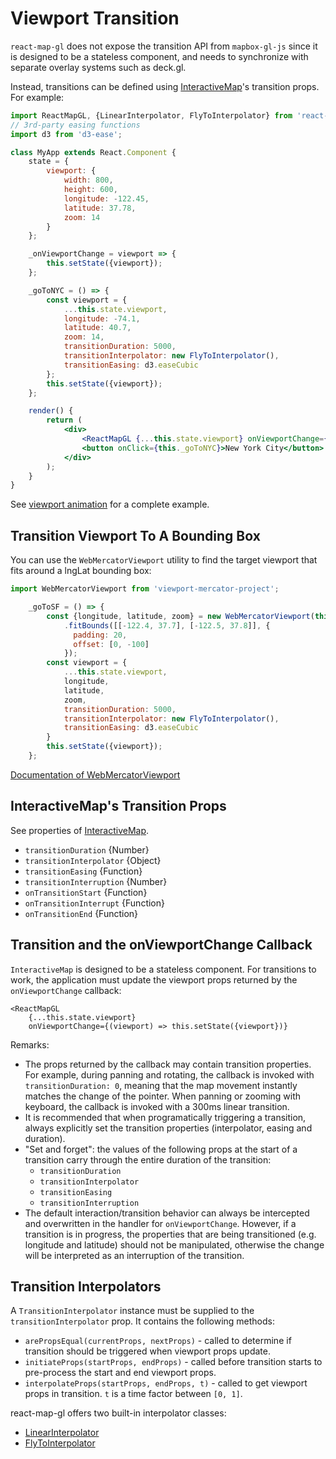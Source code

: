 # Viewport Transition

`react-map-gl` does not expose the transition API from `mapbox-gl-js` since it is designed to be a stateless component, and needs to synchronize with separate overlay systems such as deck.gl.

Instead, transitions can be defined using [InteractiveMap](/docs/components/interactive-map.md)'s transition props. For example:
```jsx
import ReactMapGL, {LinearInterpolator, FlyToInterpolator} from 'react-map-gl';
// 3rd-party easing functions
import d3 from 'd3-ease';

class MyApp extends React.Component {
    state = {
        viewport: {
            width: 800,
            height: 600,
            longitude: -122.45,
            latitude: 37.78,
            zoom: 14
        }
    };

    _onViewportChange = viewport => {
        this.setState({viewport});
    };

    _goToNYC = () => {
        const viewport = {
            ...this.state.viewport,
            longitude: -74.1,
            latitude: 40.7,
            zoom: 14,
            transitionDuration: 5000,
            transitionInterpolator: new FlyToInterpolator(),
            transitionEasing: d3.easeCubic
        };
        this.setState({viewport});
    };

    render() {
        return (
            <div>
                <ReactMapGL {...this.state.viewport} onViewportChange={this._onViewportChange} />
                <button onClick={this._goToNYC}>New York City</button>
            </div>
        );
    }
}
```

See [viewport animation](#examples/viewport-animation) for a complete example.


## Transition Viewport To A Bounding Box

You can use the `WebMercatorViewport` utility to find the target viewport that fits around a lngLat bounding box:

```js
import WebMercatorViewport from 'viewport-mercator-project';
```

```js
    _goToSF = () => {
        const {longitude, latitude, zoom} = new WebMercatorViewport(this.state.viewport)
            .fitBounds([[-122.4, 37.7], [-122.5, 37.8]], {
              padding: 20,
              offset: [0, -100]
            });
        const viewport = {
            ...this.state.viewport,
            longitude,
            latitude,
            zoom,
            transitionDuration: 5000,
            transitionInterpolator: new FlyToInterpolator(),
            transitionEasing: d3.easeCubic
        }
        this.setState({viewport});
    };
```

[Documentation of WebMercatorViewport](https://uber-common.github.io/viewport-mercator-project/#/documentation/api-reference/webmercatorviewport)


## InteractiveMap's Transition Props

See properties of [InteractiveMap](/docs/components/interactive-map.md).

- `transitionDuration` {Number}
- `transitionInterpolator` {Object}
- `transitionEasing` {Function}
- `transitionInterruption` {Number}
- `onTransitionStart` {Function}
- `onTransitionInterrupt` {Function}
- `onTransitionEnd` {Function}


## Transition and the onViewportChange Callback

`InteractiveMap` is designed to be a stateless component. For transitions to work, the application must update the viewport props returned by the `onViewportChange` callback:
```
<ReactMapGL
    {...this.state.viewport}
    onViewportChange={(viewport) => this.setState({viewport})}
```

Remarks:
- The props returned by the callback may contain transition properties. For example, during panning and rotating, the callback is invoked with `transitionDuration: 0`, meaning that the map movement instantly matches the change of the pointer. When panning or zooming with keyboard, the callback is invoked with a 300ms linear transition.
- It is recommended that when programatically triggering a transition, always explicitly set the transition properties (interpolator, easing and duration).
- "Set and forget": the values of the following props at the start of a transition carry through the entire duration of the transition:
  + `transitionDuration`
  + `transitionInterpolator`
  + `transitionEasing`
  + `transitionInterruption`
- The default interaction/transition behavior can always be intercepted and overwritten in the handler for `onViewportChange`. However, if a transition is in progress, the properties that are being transitioned (e.g. longitude and latitude) should not be manipulated, otherwise the change will be interpreted as an interruption of the transition.


## Transition Interpolators

A `TransitionInterpolator` instance must be supplied to the `transitionInterpolator` prop. It contains the following methods:
- `arePropsEqual(currentProps, nextProps)` - called to determine if transition should be triggered when viewport props update.
- `initiateProps(startProps, endProps)` - called before transition starts to pre-process the start and end viewport props.
- `interpolateProps(startProps, endProps, t)` - called to get viewport props in transition. `t` is a time factor between `[0, 1]`.

react-map-gl offers two built-in interpolator classes:
- [LinearInterpolator](/docs/components/linear-interpolator.md)
- [FlyToInterpolator](/docs/components/fly-to-interpolator.md)
